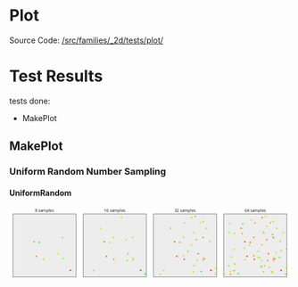# Plot
Source Code: [/src/families/_2d/tests/plot/](../../../../src/families/_2d/tests/plot/)


# Test Results

 tests done:

* MakePlot

## MakePlot

### Uniform Random Number Sampling

#### UniformRandom

![UniformRandom](../../../_2d/samples/uniform_random/MakePlot_UniformRandom.png)  

